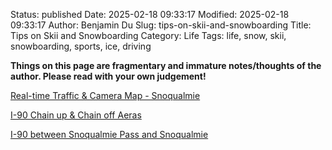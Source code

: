 Status: published
Date: 2025-02-18 09:33:17
Modified: 2025-02-18 09:33:17
Author: Benjamin Du
Slug: tips-on-skii-and-snowboarding
Title: Tips on Skii and Snowboarding
Category: Life
Tags: life, snow, skii, snowboarding, sports, ice, driving

**Things on this page are fragmentary and immature notes/thoughts of the author. Please read with your own judgement!**

[Real-time Traffic & Camera Map - Snoqualmie](https://wsdot.com/Travel/Real-time/Map/feature/mountain/snoqualmie)

[I-90 Chain up & Chain off Aeras](https://www.wsdot.wa.gov/publications/fulltext/winter/chain-up.pdf)

[I-90 between Snoqualmie Pass and Snoqualmie](https://wsdot.com/travel/real-time/cameras/road/090/Snoqualmie%20Pass/Snoqualmie)
